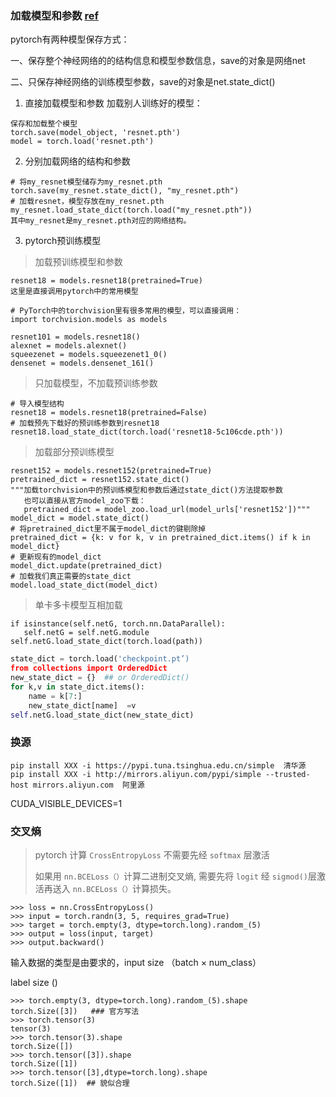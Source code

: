 ### 加载模型和参数 [ref](https://blog.csdn.net/lscelory/article/details/81482586)

pytorch有两种模型保存方式：

一、保存整个神经网络的的结构信息和模型参数信息，save的对象是网络net

二、只保存神经网络的训练模型参数，save的对象是net.state_dict()

1. 直接加载模型和参数
加载别人训练好的模型：

```
保存和加载整个模型
torch.save(model_object, 'resnet.pth')
model = torch.load('resnet.pth')
```
2. 分别加载网络的结构和参数
```
# 将my_resnet模型储存为my_resnet.pth
torch.save(my_resnet.state_dict(), "my_resnet.pth")
# 加载resnet，模型存放在my_resnet.pth
my_resnet.load_state_dict(torch.load("my_resnet.pth"))
其中my_resnet是my_resnet.pth对应的网络结构。
```
3. pytorch预训练模型

> 加载预训练模型和参数
```
resnet18 = models.resnet18(pretrained=True)
这里是直接调用pytorch中的常用模型
```
```
# PyTorch中的torchvision里有很多常用的模型，可以直接调用：
import torchvision.models as models

resnet101 = models.resnet18()
alexnet = models.alexnet()
squeezenet = models.squeezenet1_0()
densenet = models.densenet_161()
```
> 只加载模型，不加载预训练参数

```
# 导入模型结构
resnet18 = models.resnet18(pretrained=False)
# 加载预先下载好的预训练参数到resnet18
resnet18.load_state_dict(torch.load('resnet18-5c106cde.pth'))
```
> 加载部分预训练模型

```
resnet152 = models.resnet152(pretrained=True)
pretrained_dict = resnet152.state_dict()
"""加载torchvision中的预训练模型和参数后通过state_dict()方法提取参数
   也可以直接从官方model_zoo下载：
   pretrained_dict = model_zoo.load_url(model_urls['resnet152'])"""
model_dict = model.state_dict()
# 将pretrained_dict里不属于model_dict的键剔除掉
pretrained_dict = {k: v for k, v in pretrained_dict.items() if k in model_dict}
# 更新现有的model_dict
model_dict.update(pretrained_dict)
# 加载我们真正需要的state_dict
model.load_state_dict(model_dict)
```

> 单卡多卡模型互相加载

```
if isinstance(self.netG, torch.nn.DataParallel):
   self.netG = self.netG.module
self.netG.load_state_dict(torch.load(path))
```

```python
state_dict = torch.load('checkpoint.pt’)
from collections import OrderedDict
new_state_dict = {}  ## or OrderedDict()
for k,v in state_dict.items():
	name = k[7:]
	new_state_dict[name]  =v 
self.netG.load_state_dict(new_state_dict)
```



### 换源

~~~
pip install XXX -i https://pypi.tuna.tsinghua.edu.cn/simple  清华源
pip install XXX -i http://mirrors.aliyun.com/pypi/simple --trusted-host mirrors.aliyun.com  阿里源
~~~

CUDA_VISIBLE_DEVICES=1



### 交叉熵

> pytorch 计算 `CrossEntropyLoss` 不需要先经 `softmax` 层激活
>
> 如果用 `nn.BCELoss（）`计算二进制交叉熵, 需要先将 `logit` 经 `sigmod()`层激活再送入 `nn.BCELoss（）`计算损失。

```
>>> loss = nn.CrossEntropyLoss()
>>> input = torch.randn(3, 5, requires_grad=True)
>>> target = torch.empty(3, dtype=torch.long).random_(5)
>>> output = loss(input, target)
>>> output.backward()
```

输入数据的类型是由要求的，input size （batch × num_class）

label size ()

```
>>> torch.empty(3, dtype=torch.long).random_(5).shape
torch.Size([3])   ### 官方写法
>>> torch.tensor(3)
tensor(3)
>>> torch.tensor(3).shape
torch.Size([])
>>> torch.tensor([3]).shape
torch.Size([1])
>>> torch.tensor([3],dtype=torch.long).shape
torch.Size([1])  ## 貌似合理
```

